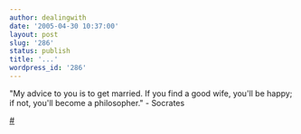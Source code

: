```yaml
---
author: dealingwith
date: '2005-04-30 10:37:00'
layout: post
slug: '286'
status: publish
title: '...'
wordpress_id: '286'
---
```


"My advice to you is to get married. If you find a good wife, you'll be happy;
if not, you'll become a philosopher." - Socrates

[#][1]

   [1]: http://antiherocomics.com/2005/04/43005-how-did-i-get-here.html

